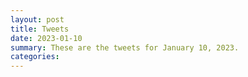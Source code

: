 ```yaml
---
layout: post
title: Tweets
date: 2023-01-10
summary: These are the tweets for January 10, 2023.
categories:
---
```


